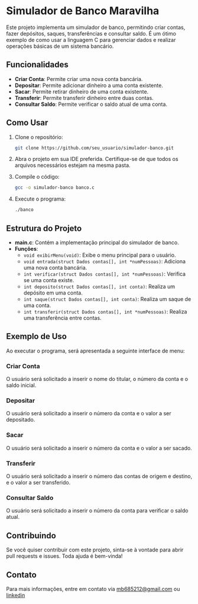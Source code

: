 # Simulador de Banco Maravilha

Este projeto implementa um simulador de banco, permitindo criar contas, fazer depósitos, saques, transferências e consultar saldo. É um ótimo exemplo de como usar a linguagem C para gerenciar dados e realizar operações básicas de um sistema bancário.

## Funcionalidades

- **Criar Conta**: Permite criar uma nova conta bancária.
- **Depositar**: Permite adicionar dinheiro a uma conta existente.
- **Sacar**: Permite retirar dinheiro de uma conta existente.
- **Transferir**: Permite transferir dinheiro entre duas contas.
- **Consultar Saldo**: Permite verificar o saldo atual de uma conta.

## Como Usar

1. Clone o repositório:
    ```bash
    git clone https://github.com/seu_usuario/simulador-banco.git
    ```
2. Abra o projeto em sua IDE preferida. Certifique-se de que todos os arquivos necessários estejam na mesma pasta.

3. Compile o código:
    ```bash
    gcc -o simulador-banco banco.c
    ```
4. Execute o programa:
    ```bash
    ./banco
    ```

## Estrutura do Projeto

- **main.c**: Contém a implementação principal do simulador de banco.
- **Funções**:
  - `void exibirMenu(void)`: Exibe o menu principal para o usuário.
  - `void entrada(struct Dados contas[], int *numPessoas)`: Adiciona uma nova conta bancária.
  - `int verificar(struct Dados contas[], int *numPessoas)`: Verifica se uma conta existe.
  - `int deposito(struct Dados contas[], int conta)`: Realiza um depósito em uma conta.
  - `int saque(struct Dados contas[], int conta)`: Realiza um saque de uma conta.
  - `int transferir(struct Dados contas[], int *numPessoas)`: Realiza uma transferência entre contas.

## Exemplo de Uso

Ao executar o programa, será apresentada a seguinte interface de menu:

### Criar Conta

O usuário será solicitado a inserir o nome do titular, o número da conta e o saldo inicial.

### Depositar

O usuário será solicitado a inserir o número da conta e o valor a ser depositado.

### Sacar

O usuário será solicitado a inserir o número da conta e o valor a ser sacado.

### Transferir

O usuário será solicitado a inserir o número das contas de origem e destino, e o valor a ser transferido.

### Consultar Saldo

O usuário será solicitado a inserir o número da conta para verificar o saldo atual.

## Contribuindo

Se você quiser contribuir com este projeto, sinta-se à vontade para abrir pull requests e issues. Toda ajuda é bem-vinda!


## Contato

Para mais informações, entre em contato via [mb685212@gmail.com](mailto:mb685212@gmail.com) ou [linkedin](https://linkedin.com/in/mateus-barros13)


